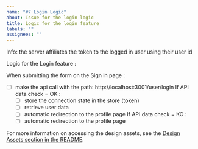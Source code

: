 ```yaml
---
name: "#7 Login Logic"
about: Issue for the login logic
title: Logic for the login feature
labels: ""
assignees: ""
---
```


Info: the server affiliates the token to the logged in user using their user id

Logic for the Login feature :

When submitting the form on the Sign in page :

- [ ] make the api call with the path: http://localhost:3001/user/login
      If API data check = OK :
  - [ ] store the connection state in the store (token)
  - [ ] retrieve user data
  - [ ] automatic redirection to the profile page
        If API data check = KO :
  - [ ] automatic redirection to the profile page

For more information on accessing the design assets, see the [Design Assets section in the README](https://github.com/OpenClassrooms-Student-Center/ArgentBank-website#design-assets).
